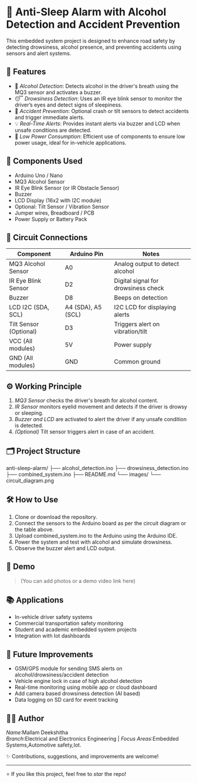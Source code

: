 # 🚗 Anti-Sleep Alarm with Alcohol Detection and Accident Prevention

This embedded system project is designed to enhance road safety by detecting drowsiness, alcohol presence, and preventing accidents using sensors and alert systems.
## 🔧 Features

- 🛑 *Alcohol Detection*: Detects alcohol in the driver's breath using the MQ3 sensor and activates a buzzer.
- 😴 *Drowsiness Detection*: Uses an IR eye blink sensor to monitor the driver’s eyes and detect signs of sleepiness.
- 🚨 *Accident Prevention*: Optional crash or tilt sensors to detect accidents and trigger immediate alerts.
- 💡 *Real-Time Alerts*: Provides instant alerts via buzzer and LCD when unsafe conditions are detected.
- 🔌 *Low Power Consumption*: Efficient use of components to ensure low power usage, ideal for in-vehicle applications.

## 🧰 Components Used

- Arduino Uno / Nano
- MQ3 Alcohol Sensor
- IR Eye Blink Sensor (or IR Obstacle Sensor)
- Buzzer
- LCD Display (16x2 with I2C module)
- Optional: Tilt Sensor / Vibration Sensor
- Jumper wires, Breadboard / PCB
- Power Supply or Battery Pack

## 🧾 Circuit Connections

| Component              | Arduino Pin     | Notes                               |
|------------------------|-----------------|--------------------------------------|
| MQ3 Alcohol Sensor     | A0              | Analog output to detect alcohol      |
| IR Eye Blink Sensor    | D2              | Digital signal for drowsiness check  |
| Buzzer                 | D8              | Beeps on detection                   |
| LCD I2C (SDA, SCL)     | A4 (SDA), A5 (SCL) | I2C LCD for displaying alerts     |
| Tilt Sensor (Optional) | D3              | Triggers alert on vibration/tilt     |
| VCC (All modules)      | 5V              | Power supply                         |
| GND (All modules)      | GND             | Common ground                        |


## ⚙️ Working Principle

1. *MQ3 Sensor* checks the driver's breath for alcohol content.
2. *IR Sensor* monitors eyelid movement and detects if the driver is drowsy or sleeping.
3. *Buzzer and LCD* are activated to alert the driver if any unsafe condition is detected.
4. *(Optional)* Tilt sensor triggers alert in case of an accident.

## 🗂️ Project Structure

anti-sleep-alarm/ ├── alcohol_detection.ino ├── drowsiness_detection.ino ├── combined_system.ino ├── README.md └── images/ └── circuit_diagram.png

## 🛠️ How to Use

1. Clone or download the repository.
2. Connect the sensors to the Arduino board as per the circuit diagram or the table above.
3. Upload combined_system.ino to the Arduino using the Arduino IDE.
4. Power the system and test with alcohol and simulate drowsiness.
5. Observe the buzzer alert and LCD output.

## 📸 Demo

> (You can add photos or a demo video link here)

## 📚 Applications

- In-vehicle driver safety systems
- Commercial transportation safety monitoring
- Student and academic embedded system projects
- Integration with Iot dashboards

## 📌 Future Improvements

- GSM/GPS module for sending SMS alerts on alcohol/drowsiness/accident detection
- Vehicle engine lock in case of high alcohol detection
- Real-time monitoring using mobile app or cloud dashboard
- Add camera based drowsiness detection (AI based)
- Data logging on SD card for event tracking

## 🧑‍💻 Author

*Name*:Mallam Deekshitha  
*Branch*:Electrical and Electronics Engineering |
*Focus Areas*:Embedded Systems,Automotive safety,Iot.

✨ Contributions, suggestions, and improvements are welcome!

---

⭐ If you like this project, feel free to *star* the repo!
